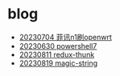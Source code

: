 # blog

* [20230704 菲讯n1刷openwrt](./n1.md)
* [20230630 powershell7](./powershell7.md)
* [20230811 redux-thunk](./redux-thunk.md)
* [20230819 magic-string](./magic-string.md)